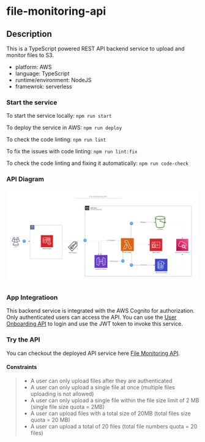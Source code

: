 # file-monitoring-api

## Description

This is a TypeScript powered REST API backend service to upload and monitor files to S3.

- platform: AWS
- language: TypeScript
- runtime/environment: NodeJS
- framewrok: serverless

### Start the service

To start the service locally:
`npm run start`

To deploy the service in AWS:
`npm run deploy`

To check the code linting:
`npm run lint`

To fix the issues with code linting:
`npm run lint:fix`

To check the code linting and fixing it automatically:
`npm run code-check`

### API Diagram

<img src="/src/resources/api-diagram.png" alt="API Diagram"/>

### App Integratioon

This backend service is integrated with the AWS Cognito for authorization. Only authenticated users can access the API. You can use the [User Onboarding API](https://github.com/mdrijwan/user-onboarding-api) to login and use the JWT token to invoke this service.

### Try the API

You can checkout the deployed API service here
[File Monitoring API](https://iuzgjowzdh.execute-api.us-east-1.amazonaws.com/dev/upload).

#### Constraints
>- A user can only upload files after they are authenticated
>- A user can only upload a single file at once (multiple files uploading is not allowed)
>- A user can only upload a single file within the file size limit of 2 MB (single file size quota = 2MB)
>- A user can upload files with a total size of 20MB (total files size quota = 20 MB)
>- A user can upload a total of 20 files (total file numbers quota = 20 files)